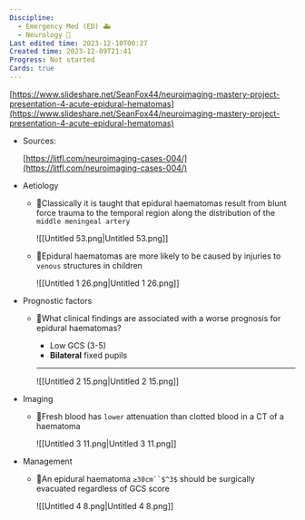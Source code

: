 ```yaml
---
Discipline:
  - Emergency Med (ED) 🚑
  - Neurology 🧠
Last edited time: 2023-12-10T00:27
Created time: 2023-12-09T21:41
Progress: Not started
Cards: true
---
```

[https://www.slideshare.net/SeanFox44/neuroimaging-mastery-project-presentation-4-acute-epidural-hematomas](https://www.slideshare.net/SeanFox44/neuroimaging-mastery-project-presentation-4-acute-epidural-hematomas)
- Sources:
    
    [https://litfl.com/neuroimaging-cases-004/](https://litfl.com/neuroimaging-cases-004/)
    
- Aetiology
    - 🍒Classically it is taught that epidural haematomas result from blunt force trauma to the temporal region along the distribution of the `middle meningeal artery`
        
        ![[Untitled 53.png|Untitled 53.png]]
        
    - 🍒Epidural haematomas are more likely to be caused by injuries to `venous` structures in children
        
        ![[Untitled 1 26.png|Untitled 1 26.png]]
        
- Prognostic factors
    - 🍒What clinical findings are associated with a worse prognosis for epidural haematomas?
        
        - Low GCS (3-5)
        - **Bilateral** fixed pupils
        
        ---
        
        ![[Untitled 2 15.png|Untitled 2 15.png]]
        
- Imaging
    - 🍒Fresh blood has `lower` attenuation than clotted blood in a CT of a haematoma
        
        ![[Untitled 3 11.png|Untitled 3 11.png]]
        
- Management
    - 🍒An epidural haematoma `≥30cm``$^3$`﻿ should be surgically evacuated regardless of GCS score
        
        ![[Untitled 4 8.png|Untitled 4 8.png]]